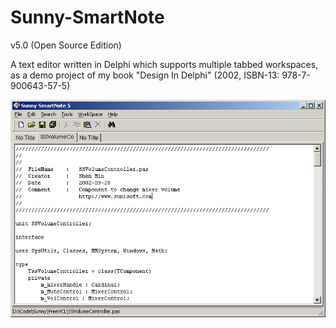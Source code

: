 Sunny-SmartNote
=========================================
v5.0 (Open Source Edition)

A text editor written in Delphi which supports multiple tabbed workspaces, as a demo project of my book "Design In Delphi" (2002, ISBN-13: 978-7-900643-57-5)

![alt tag](https://github.com/shenmin/Sunny-SmartNote/blob/master/snapshot.png)